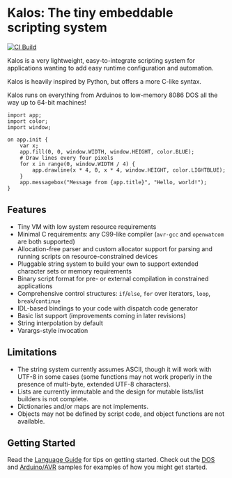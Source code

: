 # Kalos: The tiny embeddable scripting system

[![CI Build](https://github.com/mmastrac/kalos/actions/workflows/build.yml/badge.svg)](https://github.com/mmastrac/kalos/actions/workflows/build.yml)

Kalos is a very lightweight, easy-to-integrate scripting system for applications wanting to add
easy runtime configuration and automation.

Kalos is heavily inspired by Python, but offers a more C-like syntax.

Kalos runs on everything from Arduinos to low-memory 8086 DOS all the way up to 64-bit machines!

```
import app;
import color;
import window;

on app.init {
    var x;
    app.fill(0, 0, window.WIDTH, window.HEIGHT, color.BLUE);
    # Draw lines every four pixels
    for x in range(0, window.WIDTH / 4) {
        app.drawline(x * 4, 0, x * 4, window.HEIGHT, color.LIGHTBLUE);
    }
    app.messagebox("Message from {app.title}", "Hello, world!");
}
```

## Features 

 * Tiny VM with low system resource requirements
 * Minimal C requirements: any C99-like compiler (`avr-gcc` and `openwatcom` are both supported)
 * Allocation-free parser and custom allocator support for parsing and running scripts on resource-constrained devices
 * Pluggable string system to build your own to support extended character sets or memory requirements
 * Binary script format for pre- or external compilation in constrained applications
 * Comprehensive control structures: `if`/`else`, `for` over iterators, `loop`, `break`/`continue`
 * IDL-based bindings to your code with dispatch code generator
 * Basic list support (improvements coming in later revisions)
 * String interpolation by default
 * Varargs-style invocation

## Limitations

 * The string system currently assumes ASCII, though it will work with UTF-8 in some cases (some functions
 may not work properly in the presence of multi-byte, extended UTF-8 characters).
 * Lists are currently immutable and the design for mutable lists/list builders is not complete.
 * Dictionaries and/or maps are not implements.
 * Objects may not be defined by script code, and object functions are not available.
 
## Getting Started

Read the [Language Guide](docs/LanguageGuide.md) for tips on getting started. Check out the [DOS](example/dos) and
[Arduino/AVR](example/avr) samples for examples of how you might get started.
